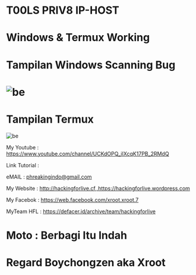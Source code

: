 # T00LS PRIV8 IP-HOST

# Windows & Termux Working

# Tampilan Windows Scanning Bug
![be](https://raw.githubusercontent.com/boychongzen18/ip-host/master/windows.png)
===============================================================================
# Tampilan Termux
![be](https://raw.githubusercontent.com/boychongzen18/ip-host/master/termux.jpg)


My Youtube    : https://www.youtube.com/channel/UCKdOPQ_iIXcqK17PB_2RMdQ

Link Tutorial : 

eMAIL         : phreakingindo@gmail.com 

My Website    : http://hackingforlive.cf,,https://hackingforlive.wordpress.com

My Facebok    : https://web.facebook.com/xroot.xroot.7

MyTeam HFL    : https://defacer.id/archive/team/hackingforlive

# Moto : Berbagi Itu Indah

# Regard Boychongzen aka Xroot
